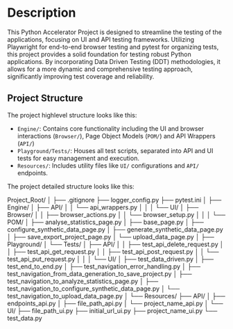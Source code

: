 # Description

This Python Accelerator Project is designed to streamline the testing of the applications, focusing on UI and API testing frameworks. Utilizing Playwright for end-to-end browser testing and pytest for organizing tests, this project provides a solid foundation for testing robust Python applications. By incorporating Data Driven Testing (DDT) methodologies, it allows for a more dynamic and comprehensive testing approach, significantly improving test coverage and reliability.

## Project Structure

The project highlevel structure looks like this:

- `Engine/`: Contains core functionality including the UI and browser interactions (`Browser/`), Page Object Models (`POM/`) and API Wrappers (`API/`)
- `Playground/Tests/`: Houses all test scripts, separated into API and UI tests for easy management and execution.
- `Resources/`: Includes utility files like `UI/` configurations and `API/` endpoints.

The project detailed structure looks like this:

Project_Root/
│
├── .gitignore
├── logger_config.py
├── pytest.ini
│
├── Engine/
│ ├── API/
│ │ └── api_wrappers.py
│ │
│ └── UI/
│ ├── Browser/
│ │ ├── browser_actions.py
│ │ └── browser_setup.py
│ │
│ └── POM/
│ ├── analyse_statistics_page.py
│ ├── base_page.py
│ ├── configure_synthetic_data_page.py
│ ├── generate_synthetic_data_page.py
│ ├── save_export_project_page.py
│ └── upload_data_page.py
│
├── Playground/
│ └── Tests/
│ ├── API/
│ │ ├── test_api_delete_request.py
│ │ ├── test_api_get_request.py
│ │ ├── test_api_post_request.py
│ │ └── test_api_put_request.py
│ │
│ └── UI/
│ ├── test_data_driven.py
│ ├── test_end_to_end.py
│ ├── test_navigation_error_handling.py
│ ├── test_navigation_from_data_generation_to_save_project.py
│ ├── test_navigation_to_analyze_statistics_page.py
│ ├── test_navigation_to_configure_synthetic_data_page.py
│ └── test_navigation_to_upload_data_page.py
│
└── Resources/
├── API/
│ ├── endpoints_api.py
│ ├── file_path_api.py
│ └── project_name_api.py
│
└── UI/
├── file_path_ui.py
├── initial_url_ui.py
├── project_name_ui.py
└── test_data.py

